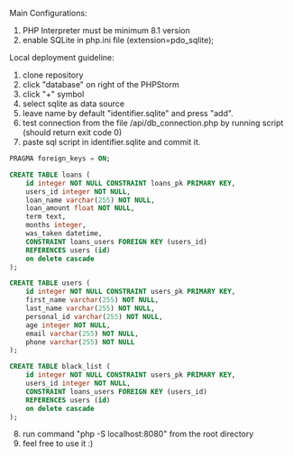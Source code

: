 
Main Configurations:

1. PHP Interpreter must be minimum 8.1 version
2. enable SQLite in php.ini file (extension=pdo_sqlite);

Local deployment guideline:
1. clone repository
2. click "database" on right of the PHPStorm
3. click "+" symbol
4. select sqlite as data source
5. leave name by default "identifier.sqlite" and press "add".
6. test connection from the file /api/db_connection.php by running script (should return exit code 0)
7. paste sql script in identifier.sqlite and commit it.

``` sql
PRAGMA foreign_keys = ON;

CREATE TABLE loans (
    id integer NOT NULL CONSTRAINT loans_pk PRIMARY KEY,
    users_id integer NOT NULL,
    loan_name varchar(255) NOT NULL,
    loan_amount float NOT NULL,
    term text,
    months integer,
    was_taken datetime,
    CONSTRAINT loans_users FOREIGN KEY (users_id)
    REFERENCES users (id)
    on delete cascade
);

CREATE TABLE users (
    id integer NOT NULL CONSTRAINT users_pk PRIMARY KEY,
    first_name varchar(255) NOT NULL,
    last_name varchar(255) NOT NULL,
    personal_id varchar(255) NOT NULL,
    age integer NOT NULL,
    email varchar(255) NOT NULL,
    phone varchar(255) NOT NULL
);

CREATE TABLE black_list (
    id integer NOT NULL CONSTRAINT users_pk PRIMARY KEY,
    users_id integer NOT NULL,
    CONSTRAINT loans_users FOREIGN KEY (users_id)
    REFERENCES users (id)
    on delete cascade
);
```

8. run command "php -S localhost:8080" from the root directory
9. feel free to use it :)

